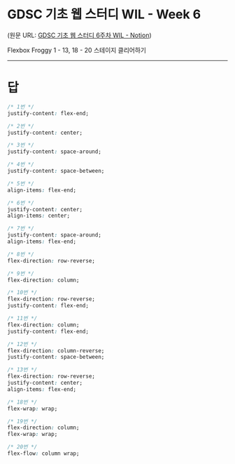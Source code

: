 # GDSC 기초 웹 스터디 WIL - Week 6

(원문 URL: [GDSC 기초 웹 스터디 6주차 WIL - Notion](https://goomseo.notion.site/Week6-8346ffc6f3c04c1181034970d3c7fae3))

Flexbox Froggy 1 - 13, 18 - 20 스테이지 클리어하기

---

# 답

```css
/* 1번 */
justify-content: flex-end;

/* 2번 */
justify-content: center;

/* 3번 */
justify-content: space-around;

/* 4번 */
justify-content: space-between;

/* 5번 */
align-items: flex-end;

/* 6번 */
justify-content: center;
align-items: center;

/* 7번 */
justify-content: space-around;
align-items: flex-end;

/* 8번 */
flex-direction: row-reverse;

/* 9번 */
flex-direction: column;

/* 10번 */
flex-direction: row-reverse;
justify-content: flex-end;

/* 11번 */
flex-direction: column;
justify-content: flex-end;

/* 12번 */
flex-direction: column-reverse;
justify-content: space-between;

/* 13번 */
flex-direction: row-reverse;
justify-content: center;
align-items: flex-end;

/* 18번 */
flex-wrap: wrap;

/* 19번 */
flex-direction: column;
flex-wrap: wrap;

/* 20번 */
flex-flow: column wrap;
```
